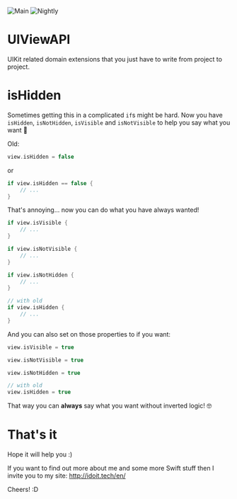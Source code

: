 ![Main](https://github.com/sloik/SweetBool/actions/workflows/swift.yml/badge.svg?branch=main)
![Nightly](https://github.com/sloik/SweetBool/actions/workflows/nightly.yml/badge.svg)

# UIViewAPI

UIKit related domain extensions that you just have to write from project to project.

# isHidden

Sometimes getting this in a complicated `if`s might be hard. Now you have `isHidden`, `isNotHidden`, `isVisible` and `isNotVisible` to help you say what you want 💬

Old:
```swift
view.isHidden = false
```
or
```swift
if view.isHidden == false {
    // ...
}
```

That's annoying... now you can do what you have always wanted!

```swift
if view.isVisible {
    // ...
}

if view.isNotVisible {
    // ...
}

if view.isNotHidden {
    // ...
}

// with old
if view.isHidden {
    // ...
}

```

And you can also set on those properties to if you want:

```swift
view.isVisible = true

view.isNotVisible = true   

view.isNotHidden = true

// with old
view.isHidden = true

```

That way you can **always** say what you want without inverted logic! 🤓

# That's it

Hope it will help you :)

If you want to find out more about me and some more Swift stuff then I invite you to my site: http://idoit.tech/en/

Cheers! :D

